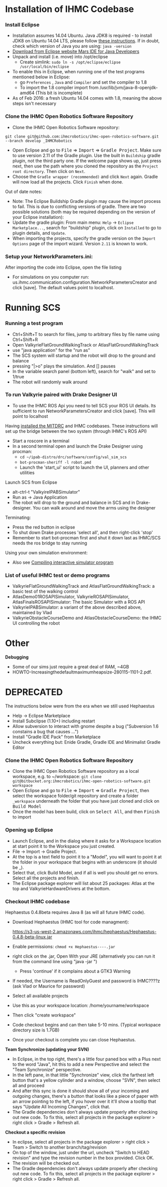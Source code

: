 # Installation of IHMC Codebase
### Install Eclipse
* Installation assumes 14.04 Ubuntu. Java JDK8 is required - to install JDK8 on Ubuntu 14.04 LTS, please follow [these instructions](http://ubuntuhandbook.org/index.php/2015/01/install-openjdk-8-ubuntu-14-04-12-04-lts/). If in doubt, check which version of Java you are using: ``java -version``
* [Download from Eclipse website Mars IDE for Java Developers](http://www.eclipse.org/downloads)
* Unpack and install (i.e. move) into /opt/eclipse
  * Create simlink: ``sudo ln -s /opt/eclipse/eclipse /usr/local/bin/eclipse``
* To enable this in Eclipse, when running one of the test programs mentioned below in Eclipse:
  * go ```Preferences``` , ```Java``` and ```Compiler``` and set the compiler to 1.8
  * To import the 1.8 compiler import from /usr/lib/jvm/java-8-openjdk-amd64 (This bit is incomplete)
* As of Feb 2016: a fresh Ubuntu 14.04 comes with 1.8, meaning the above steps isn't necessary

### Clone the IHMC Open Robotics Software Repository
 * Clone the IHMC Open Robotics Software repository: 
```Shell
git clone git@github.com:ihmcrobotics/ihmc-open-robotics-software.git --branch develop _IHMCRobotics
```
 * Open Eclipse and go to <kbd>File</kbd> => <kbd>Import</kbd> => <kbd>Gradle Project</kbd>. Make sure to use version 2.11 of the Gradle plugin. Use the built in ```Buildship``` gradle plugin, not the third party one. If the welcome page shows up, just press next, then use the path where you cloned the repository as the ```Project root directory```. Then click on ```Next```. 
* Choose the ```Gradle wrapper (recommended)``` and click ```Next``` again. Gradle will now load all the projects. Click ```Finish``` when done.

Out of date notes:
* Note: The Eclipse Buildship Gradle plugin may cause the import process to fail. This is due to conflicting versions of gradle. There are two possible solutions (both may be required depending on the version of your Eclipse installation):
* Update the gradle plugin: From main menu: ```Help``` -> ```Eclipse Marketplace...```, search for "buildship" plugin, click on ```Installed``` to go to plugin details, and ```Update```.
* When importing the projects, specify the gradle version on the ```Import Options``` page of the import wizard. Version ```2.11``` is known to work.

### Setup your NetworkParameters.ini:
After importing the code into Eclipse, open the file listing
* For simulations on you computer run: us.ihmc.communication.configuration.NetworkParametersCreator and click [save]. The default values point to localhost.

# Running SCS

### Running a test program
* Ctrl+Shift+T to search for files, jump to arbitrary files by file name using Ctrl+Shift+R
* Open ValkyrieFlatGroundWalkingTrack or AtlasFlatGroundWalkingTrack
* use "java application" for the "run as"
* The SCS system will startup and the robot will drop to the ground and balance
* pressing "|>o" plays the simulation. And [] pauses
* In the variable search panel (bottom left), search for "walk" and set to 1/true
* The robot will randomly walk around

### To run Valkyrie paired with Drake Designer UI
* To use the IHMC ROS Api you need to tell SCS your ROS UI details. Its sufficient to run NetworkParametersCreator and click [save]. This will point to localhost

Having [installed the MITDRC](https://github.com/openhumanoids/main-distro/blob/master/README.rst) and IHMC codebases. These instructions will
set up the bridge between the two system (through IHMC's ROS API)

* Start a roscore in a terminal
* In a second terminal open and launch the Drake Designer using procman:
  * ``cd ~/ipab-distro/drc/software/config/val_sim_scs``
  * ``bot-procman-sheriff -l robot.pmd``
  * Launch the 'start_ui' script to launch the UI, planners and other utilities

Launch SCS from Eclipse
* alt-ctrl-t "ValkyireIPABSimulator"
* Run as -> Java Application
* The robot will drop to the ground and balance in SCS and in Drake-designer. You can walk around and move the arms using the designer

Terminating:
* Press the red button in eclipse
* To shut down Drake processes 'select all', and then right-click 'stop'
* Remember to start bot-procman first and shut it down last as IHMC/SCS needs the ros bridge to stay running

Using your own simulation environment:
* Also see [Compiling interactive simulator program](https://github.com/ipab-slmc/ipab-distro/wiki/IHMC-SCS-integration#compiling-interactive-simulator-program)


### List of useful IHMC test or demo programs
* ValkyrieFlatGroundWalkingTrack and AtlasFlatGroundWalkingTrack: a basic test of the walking control
* AtlasDemo01ROSAPISimulator, ValkyrieROSAPISimulator, AtlasFinalsROSAPISimulator: The basic Simulator with a ROS API
* ValkyrieIPABSimulator: a variant of the above described above, maintained by Vlad
* ValkyrieObstacleCourseDemo and AtlasObstacleCourseDemo: the IHMC UI controlling the robot

# Other
**Debugging**
* Some of our sims just require a great deal of RAM, ~4GB
* HOWTO-Increasingthedefaultmaximumheapsize-280115-1101-2.pdf.


# DEPRECATED
The instructions below were from the era when we still used Hephaestus

* Help -> Eclipse Marketplace
* Install Subclipse (1.10+) including restart
* Allow subversion to interact with gnome despite a bug ("Subversion 1.6 constains a bug that causes ...")
* Install "Gradle IDE Pack" from Marketplace
* Uncheck everything but: Enide Gradle, Gradle IDE and Minimalist Gradle Editor

### Clone the IHMC Open Robotics Software Repository
 * Clone the IHMC Open Robotics Software repository as a local workspace, e.g. to ~/workspace: ```git clone git@bitbucket.org:ihmcrobotics/ihmc-open-robotics-software.git workspace```
 * Open Eclipse and go to <kbd>File</kbd> => <kbd>Import</kbd> => <kbd>Gradle Project</kbd>, then select the workspace folder/git repository and create a folder ``_workspace`` underneath the folder that you have just cloned and click on <kbd>Build Model</kbd>
 * Once the model has been build, click on <kbd>Select All</kbd>, and then <kbd>Finish</kbd> to import

### Opening up Eclipse
* Launch Eclipse, and in the dialog where it asks for a Workspace location at start point it to the Workspace you just created.
* File -> Import -> Gradle Project.
* At the top is a text field to point it to a "Model", you will want to point it at the folder in your workspace that begins with an underscore (it should be _<Workspace Name>).
* Select that, click Build Model, and if all is well you should get no errors.  Select all the projects and finish.
* The Eclipse package explorer will list about 25 packages: Atlas at the top and ValkyrieHardwareDrivers at the bottom.

### Checkout IHMC codebase
Hephaestus 0.4.8beta requires Java 8 (as will all future IHMC code).

* Download Hephaestus (IHMC tool for code managment):

    https://s3-us-west-2.amazonaws.com/ihmc/hephaestus/Hephaestus-0.4.8-beta-linux.jar

* Enable permissions: ``chmod +x Hephaestus----.jar``
* right click on the .jar, Open With your JRE (alternatively you can run it from the command line using "java -jar <file>")
  * Press 'continue' if it complains about a GTK3 Warning
* If needed, the Username is ReadOnlyGuest and password is IHMC????z (ask Vlad or Maurice for password)
* Select all available projects
* Use this as your workspace location: /home/yourname/workspace
* Then click "create workspace"
* Code checkout begins and can then take 5-10 mins. (Typical workspace directory size is 1.7GB)
* Once your checkout is complete you can close Hephaestus.

**Team Synchronize (updating your SVN)**
* In Eclipse, in the top right, there's a little four paned box with a Plus next to the word "Java", hit this to add a new Perspective and select the "Team Synchronize" perspective.
* In the left pane, in that little "Synchronize" view, click the farthest left button that's a yellow cylinder and a window, choose "SVN", then select all and proceed
* And after this sync is done it should show all of your incoming and outgoing changes, there's a button that looks like a piece of paper with an arrow pointing to the left, if you hover over it it'll show a tooltip that says "Update All Incoming Changes", click that.
* The Gradle dependencies don't always update properly after checking out new code. To fix this, select all projects in the package explorer > right click > Gradle > Refresh all.

**Checkout a specific revision**
* In eclipse, select all projects in the package explorer > right click > Team > Switch to another branch/tag/revision
* On top of the window, just under the url, uncheck "Switch to HEAD revision" and type the revision number in the box provided. Click OK.
* The revision will be checked out.
* The Gradle dependencies don't always update properly after checking out new code. To fix this, select all projects in the package explorer > right click > Gradle > Refresh all.